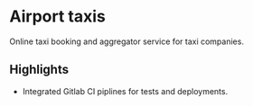 # Airport taxis

Online taxi booking and aggregator service for taxi companies.

## Highlights

- Integrated Gitlab CI piplines for tests and deployments.

